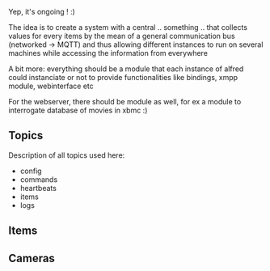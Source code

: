 Yep, it's ongoing ! :)

The idea is to create a system with a central .. something .. that collects values for every items by the mean of a general communication bus (networked -> MQTT) and thus allowing different instances to run on several machines while accessing the information from everywhere

A bit more: everything should be a module that each instance of alfred could instanciate or not to provide functionalities like bindings, xmpp module, webinterface etc

For the webserver, there should be module as well, for ex a module to interrogate database of movies in xbmc :)

## Topics

Description of all topics used here:
- config
- commands
- heartbeats
- items
- logs

## Items

## Cameras
